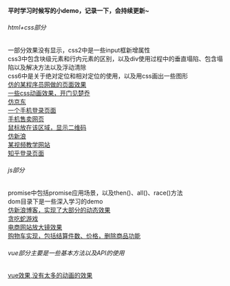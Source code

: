#### 平时学习时候写的小demo，记录一下，会持续更新~
###### html+css部分
 一部分效果没有显示，css2中是一些input框新增属性<br>
 css3中包含块级元素和行内元素的区别，以及div使用过程中的垂直塌陷、包含塌陷以及解决方法以及浮动清除<br>
 css6中是关于绝对定位和相对定位的使用，以及用css画出一些图形<br>
[仿的某程序员网做的页面效果](http://maoyaoya.github.io/study/html+css/black)<br>
[一些css动画效果，开门见楚乔](http://maoyaoya.github.io/study/html+css/css8)<br>
[仿京东](http://maoyaoya.github.io/study/html+css/jd)<br>
[一个手机登录页面](http://maoyaoya.github.io/study/html+css/login)<br>
[手机售卖网页](http://maoyaoya.github.io/study/html+css/phone)<br>
[鼠标放在该区域，显示二维码](http://maoyaoya.github.io/study/html+css/scan)<br>
[仿新浪](http://maoyaoya.github.io/study/html+css/xinlang)<br>
[某视频教学网站](http://maoyaoya.github.io/study/html+css/xuecheng)<br>
[知乎登录页面](http://maoyaoya.github.io/study/html+css/zhihu)<br>
###### js部分
 promise中包括promise应用场景，以及then()、all()、race()方法<br>
 dom目录下是一些深入学习的demo<br>
 [仿新浪博客，实现了大部分的动态效果](http://maoyaoya.github.io/study/js/sina/bokelist)<br>
 [贪吃蛇游戏](http://maoyaoya.github.io/study/js/snake)<br>
 [电商网站放大镜效果](http://maoyaoya.github.io/study/js/放大镜/fangda)<br>
 [购物车实现，包括结算件数、价格，删除商品功能](http://maoyaoya.github.io/study/js/购物车)<br>
###### vue部分主要是一些基本方法以及API的使用
[vue效果,没有太多的动画的效果](http://maoyaoya.github.io/study/vue)
